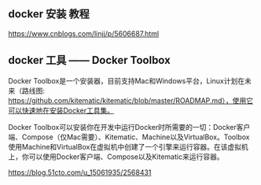 ## docker 安装 教程

https://www.cnblogs.com/linjj/p/5606687.html

## docker 工具 —— Docker Toolbox

Docker Toolbox是一个安装器，目前支持Mac和Windows平台，Linux计划在未来（路线图: https://github.com/kitematic/kitematic/blob/master/ROADMAP.md），使用它可以快速地在安装Docker工具集。

Docker Toolbox可以安装你在开发中运行Docker时所需要的一切：Docker客户端、Compose（仅Mac需要）、Kitematic、Machine以及VirtualBox。Toolbox使用Machine和VirtualBox在虚拟机中创建了一个引擎来运行容器。在该虚拟机上，你可以使用Docker客户端、Compose以及Kitematic来运行容器。

https://blog.51cto.com/u_15061935/2568431